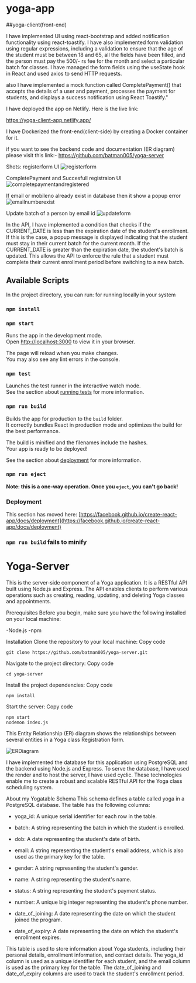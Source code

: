 # yoga-app

##yoga-client(front-end)

I have implemented UI using react-bootstrap and added notification functionality using react-toastify. I have also implemented form validation using regular expressions, including a validation to ensure that the age of the student must be between 18 and 65, all the fields have been filled, and the person must pay the 500/- rs fee for the month and select a particular batch for classes. I have managed the form fields using the useState hook in React and used axios to send HTTP requests.

also I have implemented a mock function called CompletePayment() that accepts the details of a user and payment, processes the payment for students, and displays a success notification using React Toastify."



I have deployed the app on Netlify. Here is the live link:

https://yoga-client-app.netlify.app/

I have Dockerized the front-end(client-side) by creating a Docker container for it.


if you want to see the backend code and documentation (ER diagram)
please visit this link:-
https://github.com/batman005/yoga-server


Shots:
registerform UI
![registerform](https://user-images.githubusercontent.com/51878340/208254883-87e00fa6-09ac-4d3d-94a3-c73b4efc4191.png)

CompletePayment and Succesfull registraion UI 
![completepaymentandregistered](https://user-images.githubusercontent.com/51878340/208254902-de8bce4a-d501-449c-8db2-3bc15266b0bc.png)

If email or mobileno  already exist in database then it show a popup error 
![emailnumberexist](https://user-images.githubusercontent.com/51878340/208254919-55a93205-2c02-40ac-8a0d-ca014f174d09.png)

Update batch of a person by email id
![updateform](https://user-images.githubusercontent.com/51878340/208254955-ca2ecb7a-1250-49ef-a4bc-f47817ad7453.png)

In the API, I have implemented a condition that checks if the CURRENT_DATE is less than the expiration date of the student's enrollment. If this is the case, a popup message is displayed indicating that the student must stay in their current batch for the current month. If the CURRENT_DATE is greater than the expiration date, the student's batch is updated. This allows the API to enforce the rule that a student must complete their current enrollment period before switching to a new batch.

## Available Scripts

In the project directory, you can run:
for running locally in your system

### `npm install`

### `npm start`

Runs the app in the development mode.\
Open [http://localhost:3000](http://localhost:3000) to view it in your browser.

The page will reload when you make changes.\
You may also see any lint errors in the console.

### `npm test`

Launches the test runner in the interactive watch mode.\
See the section about [running tests](https://facebook.github.io/create-react-app/docs/running-tests) for more information.

### `npm run build`

Builds the app for production to the `build` folder.\
It correctly bundles React in production mode and optimizes the build for the best performance.

The build is minified and the filenames include the hashes.\
Your app is ready to be deployed!

See the section about [deployment](https://facebook.github.io/create-react-app/docs/deployment) for more information.

### `npm run eject`

**Note: this is a one-way operation. Once you `eject`, you can't go back!**


### Deployment

This section has moved here: [https://facebook.github.io/create-react-app/docs/deployment](https://facebook.github.io/create-react-app/docs/deployment)

### `npm run build` fails to minify

# Yoga-Server
This is the server-side component of a Yoga application. It is a RESTful API built using Node.js and Express. The API enables clients to perform various operations such as creating, reading, updating, and deleting Yoga classes and appointments.

Prerequisites
Before you begin, make sure you have the following installed on your local machine:

-Node.js
-npm

Installation
Clone the repository to your local machine:
Copy code
```
git clone https://github.com/batman005/yoga-server.git
```
Navigate to the project directory:
Copy code
```
cd yoga-server

```
Install the project dependencies:
Copy code
```
npm install
```
Start the server:
Copy code
```
npm start 
nodemon index.js
```

This Entity Relationship (ER) diagram shows the relationships between several entities in a Yoga class  Registration form.

![ERDiagram](https://user-images.githubusercontent.com/51878340/208255937-22a0a463-f376-491b-8c3a-cdc2a310aef5.png)


I have implemented the database for this application using PostgreSQL and the backend using Node.js and Express. To serve the database, I have used the render and to host the server, I have used cyclic. These technologies enable me to create a robust and scalable RESTful API for the Yoga class scheduling system.

About my Yogatable Schema
This schema defines a table called yoga in a PostgreSQL database. The table has the following columns:

- yoga_id: A unique serial identifier for each row in the table.
* batch: A string representing the batch in which the student is enrolled.
+ dob: A date representing the student's date of birth.
- email: A string representing the student's email address, which is also used as the primary key for the table.
* gender: A string representing the student's gender.
+ name: A string representing the student's name.
- status: A string representing the student's payment status.
* number: A unique big integer representing the student's phone number.
+ date_of_joining: A date representing the date on which the student joined the program.
- date_of_expiry: A date representing the date on which the student's enrollment expires.

This table is used to store information about Yoga students, including their personal details, enrollment information, and contact details. The yoga_id column is used as a unique identifier for each student, and the email column is used as the primary key for the table. The date_of_joining and date_of_expiry columns are used to track the student's enrollment period.






